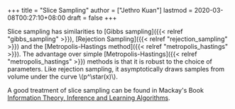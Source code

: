 +++
title = "Slice Sampling"
author = ["Jethro Kuan"]
lastmod = 2020-03-08T00:27:10+08:00
draft = false
+++

Slice sampling has similarities to [Gibbs sampling]({{< relref "gibbs_sampling" >}}), [Rejection Sampling]({{< relref "rejection_sampling" >}})
and the [Metropolis-Hastings method]({{< relref "metropolis_hastings" >}}). The advantage over simple
[Metropolis-Hastings]({{< relref "metropolis_hastings" >}}) methods is that it is robust to the choice of
parameters. Like rejection sampling, it asymptotically draws samples
from volume under the curve \\(p^\star(x)\\).

A good treatment of slice sampling can be found in Mackay's Book
[Information Theory, Inference and Learning Algorithms](http://www.inference.org.uk/itprnn/book.pdf).
